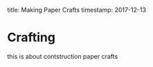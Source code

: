 title: Making Paper Crafts
timestamp: 2017-12-13

# Crafting

this is about contstruction paper crafts
